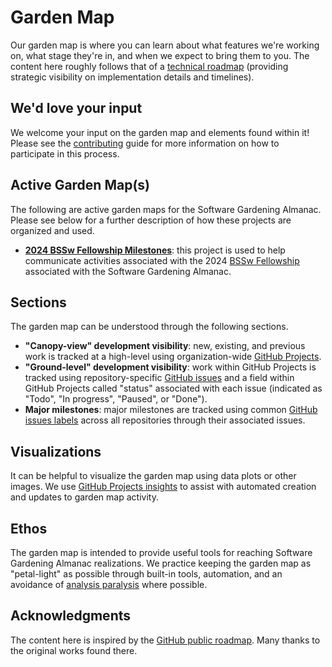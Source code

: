 # Garden Map

Our garden map is where you can learn about what features we're working on, what stage they're in, and when we expect to bring them to you.
The content here roughly follows that of a [technical roadmap](https://en.wikipedia.org/wiki/Technology_roadmap) (providing strategic visibility on implementation details and timelines).

## We'd love your input

We welcome your input on the garden map and elements found within it!
Please see the [contributing](contributing.md) guide for more information on how to participate in this process.

## Active Garden Map(s)

The following are active garden maps for the Software Gardening Almanac.
Please see below for a further description of how these projects are organized and used.

<!--alex disable fellowship -->

- [__2024 BSSw Fellowship Milestones__](https://github.com/orgs/software-gardening/projects/1): this project is used to help communicate activities associated with the 2024 [BSSw Fellowship](https://bssw.io/pages/bssw-fellowship-program) associated with the Software Gardening Almanac.

<!--alex enable fellowship -->

## Sections

The garden map can be understood through the following sections.

- __"Canopy-view" development visibility__: new, existing, and previous work is tracked at a high-level using organization-wide [GitHub Projects](https://docs.github.com/en/issues/planning-and-tracking-with-projects/learning-about-projects/about-projects).
- __"Ground-level" development visibility__: work within GitHub Projects is tracked using repository-specific [GitHub issues](https://docs.github.com/en/issues/tracking-your-work-with-issues/about-issues) and a field within GitHub Projects called "status" associated with each issue (indicated as "Todo", "In progress", "Paused", or "Done").
- __Major milestones__: major milestones are tracked using common [GitHub issues labels](https://docs.github.com/en/issues/using-labels-and-milestones-to-track-work/managing-labels) across all repositories through their associated issues.

## Visualizations

It can be helpful to visualize the garden map using data plots or other images.
We use [GitHub Projects insights](https://docs.github.com/en/issues/planning-and-tracking-with-projects/viewing-insights-from-your-project/about-insights-for-projects) to assist with automated creation and updates to garden map activity.

## Ethos

The garden map is intended to provide useful tools for reaching Software Gardening Almanac realizations.
We practice keeping the garden map as "petal-light" as possible through built-in tools, automation, and an avoidance of [analysis paralysis](https://en.wikipedia.org/wiki/Analysis_paralysis) where possible.

## Acknowledgments

The content here is inspired by the [GitHub public roadmap](https://github.com/github/roadmap).
Many thanks to the original works found there.
